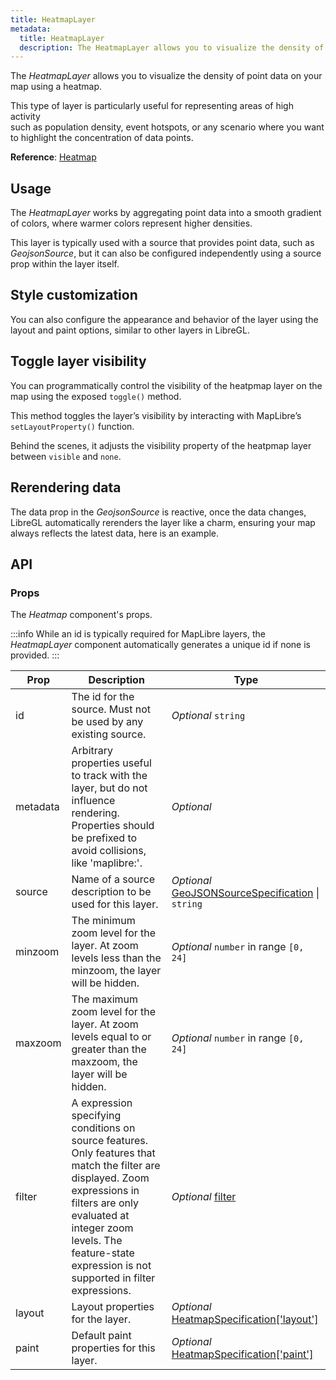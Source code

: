 ```yaml
---
title: HeatmapLayer
metadata:
  title: HeatmapLayer
  description: The HeatmapLayer allows you to visualize the density of point data on your map using a heatmap.
---
```


The *HeatmapLayer* allows you to visualize the density of point data on your map using a heatmap.

This type of layer is particularly useful for representing areas of high activity<br>
such as population density, event hotspots, or any scenario where you want to highlight the concentration of data points.

**Reference**: [Heatmap](https://maplibre.org/maplibre-style-spec/layers/#heatmap)

## Usage

The *HeatmapLayer* works by aggregating point data into a smooth gradient of colors, where warmer colors represent higher densities.

This layer is typically used with a source that provides point data, such as *GeojsonSource*, but it can also be configured independently using a source prop within the layer itself.

<example id="layers/heatmap" />

## Style customization

You can also configure the appearance and behavior of the layer using the layout and paint options, similar to other layers in LibreGL.

<example id="layers/heatmap-style" />

## Toggle layer visibility

You can programmatically control the visibility of the heatpmap layer on the map using the exposed `toggle()` method.

This method toggles the layer’s visibility by interacting with MapLibre’s `setLayoutProperty()` function.

Behind the scenes, it adjusts the visibility property of the heatpmap layer between `visible` and `none`.

<example id="layers/heatmap-visibility" />

## Rerendering data

The data prop in the *GeojsonSource* is reactive, once the data changes, LibreGL automatically rerenders the layer like a charm, ensuring your map always reflects the latest data, here is an example.

<example id="layers/heatmap-data" />

## API

### Props

The *Heatmap* component's props.

:::info
While an id is typically required for MapLibre layers, the *HeatmapLayer* component automatically generates a unique id if none is provided.
:::

| Prop  | Description                                                                                                                                | Type |
|-------|--------------------------------------------------------------------------------------------------------------------------------------------|------|
| id    | The id for the source. Must not be used by any existing source.                                                                            | *Optional* `string` |
| metadata | Arbitrary properties useful to track with the layer, but do not influence rendering. Properties should be prefixed to avoid collisions, like 'maplibre:'. | *Optional* |
| source | Name of a source description to be used for this layer. | *Optional* [GeoJSONSourceSpecification](https://maplibre.org/maplibre-style-spec/sources/#geojson) \| `string` |
| minzoom | The minimum zoom level for the layer. At zoom levels less than the minzoom, the layer will be hidden. | *Optional* `number` in range `[0, 24]` |
| maxzoom | The maximum zoom level for the layer. At zoom levels equal to or greater than the maxzoom, the layer will be hidden. | *Optional* `number` in range `[0, 24]` |
| filter | A expression specifying conditions on source features. Only features that match the filter are displayed. Zoom expressions in filters are only evaluated at integer zoom levels. The feature-state expression is not supported in filter expressions. | *Optional* [filter](https://maplibre.org/maplibre-style-spec/expressions/) |
| layout | Layout properties for the layer. | *Optional* [HeatmapSpecification['layout']](https://maplibre.org/maplibre-style-spec/layers/#circle-sort-key) |
| paint | Default paint properties for this layer. | *Optional* [HeatmapSpecification['paint']](https://maplibre.org/maplibre-style-spec/layers/#circle-radius) |
